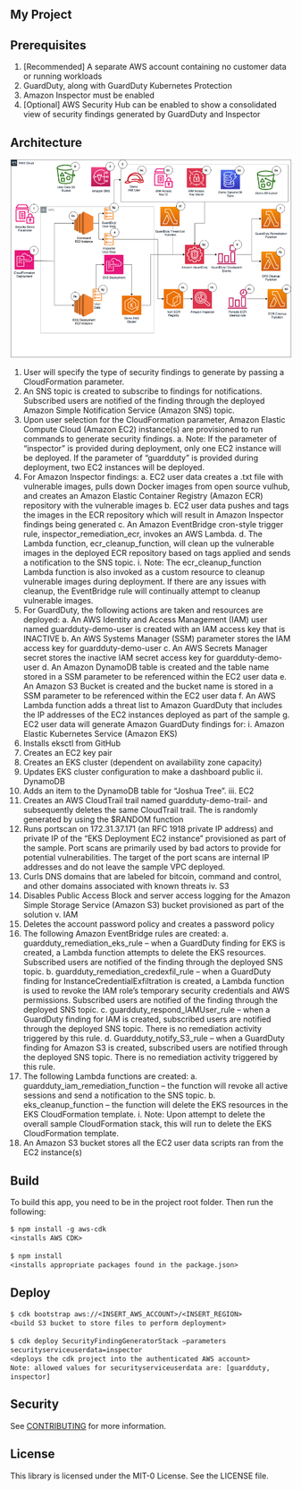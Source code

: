 ## My Project

## Prerequisites

1.	[Recommended] A separate AWS account containing no customer data or running workloads
2.	GuardDuty, along with GuardDuty Kubernetes Protection
3.	Amazon Inspector must be enabled
4.	[Optional] AWS Security Hub can be enabled to show a consolidated view of security findings generated by GuardDuty and Inspector

## Architecture

![generate_security_services_findings_architecture](generate_security_services_findings.png)

1.	User will specify the type of security findings to generate by passing a CloudFormation parameter.
2.	An SNS topic is created to subscribe to findings for notifications.  Subscribed users are notified of the finding through the deployed Amazon Simple Notification Service (Amazon SNS) topic.
3.	Upon user selection for the CloudFormation parameter, Amazon Elastic Compute Cloud (Amazon EC2) instance(s) are provisioned to run commands to generate security findings.
a.	Note: If the parameter of “inspector” is provided during deployment, only one EC2 instance will be deployed. If the parameter of “guardduty” is provided during deployment, two EC2 instances will be deployed.
4.	For Amazon Inspector findings:
a.	EC2 user data creates a .txt file with vulnerable images, pulls down Docker images from open source vulhub, and creates an Amazon Elastic Container Registry (Amazon ECR) repository with the vulnerable images
b.	EC2 user data pushes and tags the images in the ECR repository which will result in Amazon Inspector findings being generated
c.	An Amazon EventBridge cron-style trigger rule, inspector_remediation_ecr, invokes an AWS Lambda.
d.	The Lambda function, ecr_cleanup_function, will clean up the vulnerable images in the deployed ECR repository based on tags applied and sends a notification to the SNS topic. 
i.	Note: The ecr_cleanup_function Lambda function is also invoked as a custom resource to cleanup vulnerable images during deployment. If there are any issues with cleanup, the EventBridge rule will continually attempt to cleanup vulnerable images.
5.	For GuardDuty, the following actions are taken and resources are deployed:
a.	An AWS Identity and Access Management (IAM) user named guardduty-demo-user is created with an IAM access key that is INACTIVE
b.	An AWS Systems Manager (SSM) parameter stores the IAM access key for guardduty-demo-user
c.	An AWS Secrets Manager secret stores the inactive IAM secret access key for guardduty-demo-user
d.	An Amazon DynamoDB table is created and the table name stored in a SSM parameter to be referenced within the EC2 user data
e.	An Amazon S3 Bucket is created and the bucket name is stored in a SSM parameter to be referenced within the EC2 user data
f.	An AWS Lambda function adds a threat list to Amazon GuardDuty that includes the IP addresses of the EC2 instances deployed as part of the sample
g.	EC2 user data will generate Amazon GuardDuty findings for:
i.	Amazon Elastic Kubernetes Service (Amazon EKS)
1.	Installs eksctl from GitHub 
2.	Creates an EC2 key pair
3.	Creates an EKS cluster (dependent on availability zone capacity)
4.	Updates EKS cluster configuration to make a dashboard public
ii.	DynamoDB
1.	Adds an item to the DynamoDB table for “Joshua Tree”.
iii.	EC2
1.	Creates an AWS CloudTrail trail named guardduty-demo-trail-<GUID> and subsequently deletes the same CloudTrail trail. The <GUID> is randomly generated by using the $RANDOM function 
2.	Runs portscan on 172.31.37.171 (an RFC 1918 private IP address) and private IP of the “EKS Deployment EC2 instance” provisioned as part of the sample. Port scans are primarily used by bad actors to provide for potential vulnerabilities. The target of the port scans are internal IP addresses and do not leave the sample VPC deployed. 
3.	Curls DNS domains that are labeled for bitcoin, command and control, and other domains associated with known threats
iv.	S3
1.	Disables Public Access Block and server access logging for the Amazon Simple Storage Service (Amazon S3) bucket provisioned as part of the solution
v.	IAM
1.	Deletes the account password policy and creates a password policy
6.	The following Amazon EventBridge rules are created:
a.	guardduty_remediation_eks_rule – when a GuardDuty finding for EKS is created, a Lambda function attempts to delete the EKS resources. Subscribed users are notified of the finding through the deployed SNS topic.
b.	guardduty_remediation_credexfil_rule – when a GuardDuty finding for InstanceCredentialExfiltration is created, a Lambda function is used to revoke the IAM role’s temporary security credentials and AWS permissions. Subscribed users are notified of the finding through the deployed SNS topic.
c.	guardduty_respond_IAMUser_rule – when a GuardDuty finding for IAM is created, subscribed users are notified through the deployed SNS topic. There is no remediation activity triggered by this rule.
d.	Guardduty_notify_S3_rule – when a GuardDuty finding for Amazon S3 is created, subscribed users are notified through the deployed SNS topic. There is no remediation activity triggered by this rule.
7.	The following Lambda functions are created:
a.	guardduty_iam_remediation_function – the function will revoke all active sessions and send a notification to the SNS topic.
b.	eks_cleanup_function – the function will delete the EKS resources in the EKS CloudFormation template. 
i.	Note: Upon attempt to delete the overall sample CloudFormation stack, this will run to delete the EKS CloudFormation template.
8.	An Amazon S3 bucket stores all the EC2 user data scripts ran from the EC2 instance(s)


## Build

To build this app, you need to be in the project root folder. Then run the following:

    $ npm install -g aws-cdk
    <installs AWS CDK>

    $ npm install
    <installs appropriate packages found in the package.json>

## Deploy

    $ cdk bootstrap aws://<INSERT_AWS_ACCOUNT>/<INSERT_REGION>
    <build S3 bucket to store files to perform deployment>

    $ cdk deploy SecurityFindingGeneratorStack –parameters securityserviceuserdata=inspector
    <deploys the cdk project into the authenticated AWS account>
    Note: allowed values for securityserviceuserdata are: [guardduty, inspector]

## Security

See [CONTRIBUTING](CONTRIBUTING.md#security-issue-notifications) for more information.

## License

This library is licensed under the MIT-0 License. See the LICENSE file.

